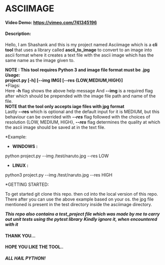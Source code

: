 # ASCIIMAGE
#### Video Demo:  https://vimeo.com/741345196
#### Description:
Hello, I am Shashank and this is my project named Asciimage which is a **cli tool** that uses a library called **ascii_to_image** to convert to an image into ascii format where it creates a text file with the ascii image which has the same name as the image given to.<br>

**NOTE : This tool requires Python 3 and image file format must be .jpg**<br>
***Usage:***<br>
**project.py [-h] [--img IMG] [--res {LOW,MEDIUM,HIGH}]**
<br>
*Flags:
<br>
Here **-h** flag shows the above help message
And **--img** is a required flag after which should be prepended with the image file path and name of the file.
<br>
**NOTE that the tool only accepts iage files with jpg format**
<br>
Lastly **--res** which is optional and the default input for it is MEDIUM,
but this behaviour can be overrided with ***--res*** flag followed with the choices of resolution {LOW, MEDIUM, HIGH},
***--res*** flag determines the quality at which the ascii image should be saved at in the text file.

*Example:

* **WINDOWS :**<br>

python project.py --img /test/naruto.jpg --res LOW

* **LINUX :**<br>

python3 project.py --img /test/naruto.jpg --res HIGH

*GETTING STARTED:

To get started git clone this repo.
then cd into the local version of this repo.
There after you can use the above example based on your os.
the jpg file mentioned is present in the test directory inside the asciimage directory.

***This repo also contains a test_project file which was made by me to carry out unit tests using the pytest library***
***Kindly ignore it, when encountered with it***

#### THANK YOU...
#### HOPE YOU LIKE THE TOOL..
##### ALL HAIL PYTHON!